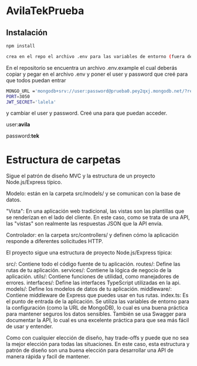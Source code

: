# AvilaTekPrueba

## Instalación
``` bash
npm install
```
``` bash
crea en el repo el archivo .env para las variables de entorno (fuera de src)
```

En el repositorio se encuentra un archivo .env.example el cual deberás copiar y pegar en el archivo .env  y poner el user y password que creé para que todos puedan entrar

``` bash
MONGO_URL ='mongodb+srv://user:password@prueba0.pey2qxj.mongodb.net/?retryWrites=true&w=majority&appName=Prueba0'
PORT=3050
JWT_SECRET='lalela'
```
y cambiar el user y password. Creé una para que puedan acceder.


user:**avila**

password:**tek**

# Estructura de carpetas
Sigue el patrón de diseño MVC y la estructura de un proyecto Node.js/Express típico.

Modelo: están en la carpeta src/models/ y se comunican con la base de datos.

"Vista": En una aplicación web tradicional, las vistas son las plantillas que se renderizan en el lado del cliente. En este caso, como se trata de una API,  las "vistas" son realmente las respuestas JSON que la API envía.

Controlador: en la carpeta src/controllers/ y definen cómo la aplicación responde a diferentes solicitudes HTTP.

El proyecto sigue una estructura de proyecto Node.js/Express típica:

src/: Contiene todo el código fuente de tu aplicación.
routes/: Define las rutas de tu aplicación.
services/: Contiene la lógica de negocio de la aplicación.
utils/: Contiene funciones de utilidad, como manejadores de errores.
interfaces/: Define las interfaces TypeScript utilizadas en la api.
models/: Define los modelos de datos de tu aplicación.
middleware/: Contiene middleware de Express que puedes usar en tus rutas.
index.ts: Es el punto de entrada de la aplicación.
Se utiliza las variables de entorno para la configuración (como la URL de MongoDB), lo cual es una buena práctica para mantener seguros los datos sensibles. También se usa Swagger para documentar la API, lo cual es una excelente práctica para que sea más fácil de usar y entender.

Como con cualquier elección de diseño, hay trade-offs y puede que no sea la mejor elección para todas las situaciones. En este caso, esta estructura y patrón de diseño son una buena elección para desarrollar una API de manera rápida y facil de mantener. 


